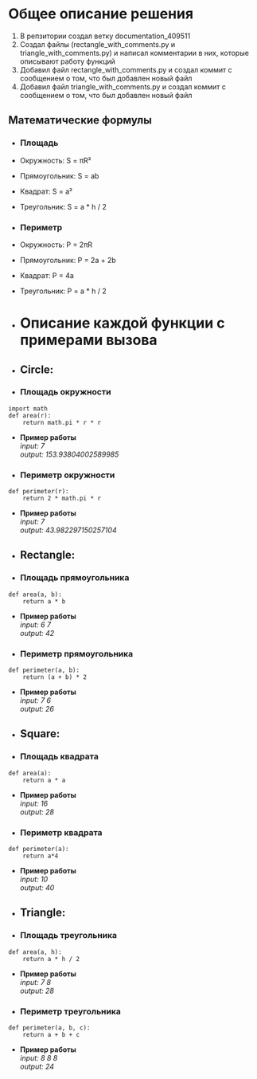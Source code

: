 # Общее описание решения
1) В репзитории создал ветку documentation_409511
2) Создал файлы (rectangle_with_comments.py и triangle_with_comments.py) и написал комментарии в них, которые описывают работу функций
3) Добавил файл rectangle_with_comments.py и создал коммит с сообщением о том, что был добавлен новый файл
4) Добавил файл triangle_with_comments.py и создал коммит с сообщением о том, что был добавлен новый файл 
## Математические формулы
- ### Площадь
- Окружность: S = πR²
- Прямоугольник: S = ab
- Квадрат: S = a²
- Треугольник: S = a * h / 2
- ### Периметр
- Окружность: P = 2πR
- Прямоугольник: P = 2a + 2b
- Квадрат: P = 4a
- Треугольник: P = a * h / 2

  
- # Описание каждой функции с примерами вызова
- ## Circle:
- ### Площадь окружности
```
import math
def area(r):
    return math.pi * r * r
```
- **Пример работы**
<br>_input: 7_</br>
*output: 153.93804002589985*
- ### Периметр окружности
```
def perimeter(r):
    return 2 * math.pi * r
```
- **Пример работы**
<br>_input: 7_</br>
_output: 43.982297150257104_
- ## Rectangle:
- ### Площадь прямоугольника
```
def area(a, b): 
    return a * b 
```
- **Пример работы**
<br>_input: 6 7_</br>
*output: 42*
- ### Периметр прямоугольника
```
def perimeter(a, b): 
    return (a + b) * 2
```
- **Пример работы**
<br>_input: 7 6_</br>
_output: 26_
- ## Square:
- ### Площадь квадрата
```
def area(a): 
    return a * a
```
- **Пример работы**
<br>_input: 16_</br>
*output: 28*
- ### Периметр квадрата
```
def perimeter(a): 
    return a*4 
```
- **Пример работы**
<br>_input: 10_</br>
_output: 40_

- ## Triangle:
- ### Площадь треугольника
```
def area(a, h): 
    return a * h / 2
```
- **Пример работы**
<br>_input: 7 8_</br>
*output: 28*
- ### Периметр треугольника
```
def perimeter(a, b, c): 
    return a + b + c 
```
- **Пример работы**
<br>_input: 8 8 8_</br>
_output: 24_
